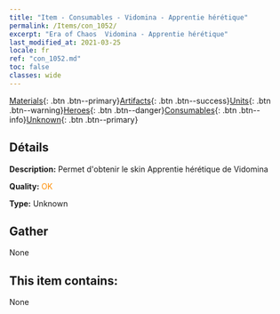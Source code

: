 ```yaml
---
title: "Item - Consumables - Vidomina - Apprentie hérétique"
permalink: /Items/con_1052/
excerpt: "Era of Chaos  Vidomina - Apprentie hérétique"
last_modified_at: 2021-03-25
locale: fr
ref: "con_1052.md"
toc: false
classes: wide
---
```

 [Materials](/fr/Items/){: .btn .btn--primary}[Artifacts](/fr/Items/Artifacts/){: .btn .btn--success}[Units](/fr/Items/Units/){: .btn .btn--warning}[Heroes](/fr/Items/Heroes/){: .btn .btn--danger}[Consumables](/fr/Items/Consumables/){: .btn .btn--info}[Unknown](/fr/Items/Unknown/){: .btn .btn--primary}

## Détails
 **Description:** Permet d'obtenir le skin Apprentie hérétique de Vidomina

 **Quality:** <span style="color: #FF8C00">OK</span>

 **Type:** Unknown

## Gather

  None

## This item contains:

  None


